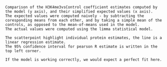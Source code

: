 
    Comparison of the H3K4me3vsControl coefficient estimates computed by the model (y axis), and their simplified expected values (x axis).
    The expected values were computed naively - by subtracting the coresponding means from each other, and by taking a simple mean of the controls, as opposed to the mean-of-means used in the model.
    The actual values were computed using the limma statistical model.
    
    The scatterpoint highlight individual protein estimates, the line is a linear regression estimate.
    The 95% confidence interval for pearson R estimate is written in the top left corner.
    
    If the model is working correctly, we would expect a perfect fit here.
    